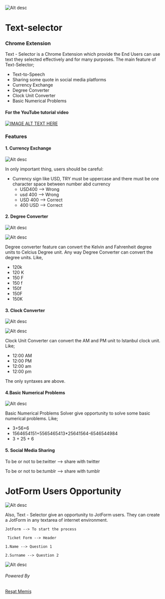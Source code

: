 ![Alt desc](https://github.com/softyak/Text-selector-chr-ext/blob/master/img/logo.png)

# Text-selector

### Chrome Extension

Text - Selector is a Chrome Extension which provide the End Users can use text they selected effectively and for many purposes. The main feature of Text-Selector;

  * Text-to-Speech 
  * Sharing some quote in social media platforms
  * Currency Exchange
  * Degree Converter
  * Clock Unit Converter
  * Basic Numerical Problems
  
  
  #### For the YouTube tutorial video
  
  [![IMAGE ALT TEXT HERE](http://img.youtube.com/vi/AFdGt6ZqxGw/0.jpg)](http://www.youtube.com/watch?v=AFdGt6ZqxGw)


### Features

#### 1. Currency Exchange
 
![Alt desc](https://github.com/softyak/Text-selector-chr-ext/blob/master/img/ce-1.PNG)

In only important thing, users should be careful:
   - Currency sign like USD, TRY must be uppercase and there must be one character space between number abd currency 
      - USD400 --> Wrong
      - usd 400 --> Wrong 
      - USD 400 --> Correct
      - 400 USD --> Correct 
      
#### 2. Degree Converter

![Alt desc](https://github.com/softyak/Text-selector-chr-ext/blob/master/img/dc-1.PNG)

![Alt desc](https://github.com/softyak/Text-selector-chr-ext/blob/master/img/dc-2.PNG)

Degree converter feature can convert the Kelvin and Fahrenheit degree units to Celcius Degree unit.
Any way Degree Converter can convert the degree units. Like, 

  - 120k
  - 120 K
  - 150 F
  - 150 f
  - 150f
  - 150F
  - 150K
  
#### 3. Clock Converter

![Alt desc](https://github.com/softyak/Text-selector-chr-ext/blob/master/img/cc-1.PNG)

![Alt desc](https://github.com/softyak/Text-selector-chr-ext/blob/master/img/cc-2.PNG)

Clock Unit Converter can convert the AM and PM unit to Istanbul clock unit. Like;

   - 12:00 AM
   - 12:00 PM
   - 12:00 am
   - 12:00 pm

The only syntaxes are above.

#### 4.Basic Numerical Problems

![Alt desc](https://github.com/softyak/Text-selector-chr-ext/blob/master/img/bm.PNG)

Basic Numerical Problems Solver give opportunity to solve some basic numerical problems. Like;

  - 3+56+6
  - 1564654151+5565465413*25641564-6546544984
  - 3 + 25 + 6
  
#### 5. Social Media Sharing

To be or not to be:twitter  --> share with twitter

To be or not to be:tumblr   --> share with tumblr



# JotForm Users Opportunity

![Alt desc](https://github.com/softyak/Text-selector-chr-ext/blob/master/img/jotform2.png)

Also, Text - Selector give an opportunity to JotForm users. They can create a JotForm in any textarea of internet environment.

```
JotForm --> To start the process
 
 Ticket Form --> Header
 
1.Name --> Question 1

2.Surname --> Question 2

```

![Alt desc](https://github.com/softyak/Text-selector-chr-ext/blob/master/img/podo.gif)


###### Powered By

[Reşat Memiş](https://www.linkedin.com/in/re%C5%9Fat-memi%C5%9F-7b9996150/)



